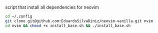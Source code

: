 script that install all dependencies for neovim
```bash
cd ~/.config
git clone git@github.com:EduardoSilvaDiniz/neovim-vanilla.git nvim
cd nvim && chmod +x install_base.sh && ./install_base.sh
```
